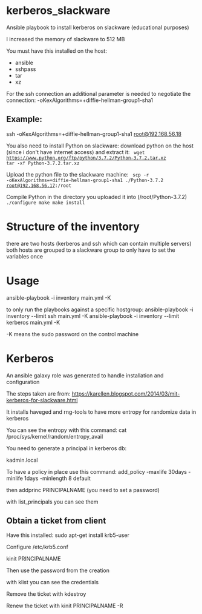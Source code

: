 # kerberos_slackware

Ansible playbook to install kerberos on slackware (educational purposes)

I increased the memory of slackware to 512 MB

You must have this installed on the host:
* ansible
* sshpass
* tar
* xz

For the ssh connection an additional parameter is needed to negotiate the connection:
-oKexAlgorithms=+diffie-hellman-group1-sha1

## Example:
ssh -oKexAlgorithms=+diffie-hellman-group1-sha1 root@192.168.56.18

You also need to install Python on slackware:
download python on the host (since i don't have internet access) and extract it:
<code>
wget https://www.python.org/ftp/python/3.7.2/Python-3.7.2.tar.xz
tar -xf Python-3.7.2.tar.xz
</code>

Upload the python file to the slackware machine:
<code>
scp -r -oKexAlgorithms=+diffie-hellman-group1-sha1 ./Python-3.7.2 root@192.168.56.17:/root
</code>

Compile Python in the directory you uploaded it into (/root/Python-3.7.2)
<code>
./configure
make
make install
</code>

# Structure of the inventory
there are two hosts (kerberos and ssh which can contain multiple servers)
both hosts are grouped to a slackware group to only have to set the variables once
# Usage
ansible-playbook -i inventory main.yml -K 

to only run the playbooks against a specific hostgroup:
ansible-playbook -i inventory --limit ssh main.yml -K 
ansible-playbook -i inventory --limit kerberos main.yml -K 

-K means the sudo password on the control machine
# Kerberos
An ansible galaxy role was generated to handle installation and configuration


The steps taken are from: https://karellen.blogspot.com/2014/03/mit-kerberos-for-slackware.html

It installs haveged and rng-tools to have more entropy for randomize data in kerberos

You can see the entropy with this command:
cat /proc/sys/kernel/random/entropy_avail

You need to generate a principal in kerberos db:

kadmin.local

To have a policy in place use this command:
add_policy -maxlife 30days -minlife 1days -minlength 8 default

then
addprinc PRINCIPALNAME
(you need to set a password)

with list_principals you can see them
## Obtain a ticket from client

Have this installed:
sudo apt-get install krb5-user

Configure /etc/krb5.conf

kinit PRINCIPALNAME

Then use the password from the creation

with klist you can see the credentials

Remove the ticket with kdestroy

Renew the ticket with kinit PRINCIPALNAME -R